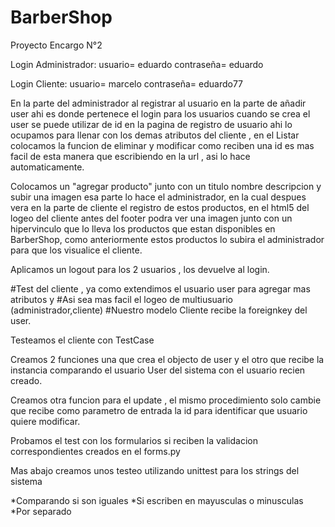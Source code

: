# BarberShop
Proyecto Encargo N°2

Login Administrador:
usuario= eduardo 
contraseña= eduardo

Login Cliente:
usuario= marcelo
contraseña= eduardo77

En la parte del administrador al registrar al usuario en la parte de añadir user ahi es donde pertenece el login para los usuarios cuando se crea el user se puede utilizar de id en la pagina de registro de usuario ahi lo ocupamos para llenar con los demas atributos del cliente , en el Listar colocamos la funcion de eliminar y modificar como reciben una id es mas facil de esta manera que escribiendo en la url , asi lo hace automaticamente.

Colocamos un "agregar producto" junto con un titulo nombre descripcion y subir una imagen esa parte lo hace el administrador, en la cual despues vera en la parte de cliente el registro de estos productos, en el html5 del logeo del cliente antes del footer podra ver una imagen junto con un hipervinculo que lo lleva los productos que estan disponibles en BarberShop, como anteriormente estos productos lo subira el administrador para que los visualice el cliente.

Aplicamos un logout para los 2 usuarios , los devuelve al login.

#Test del cliente , ya como extendimos el usuario user para agregar mas atributos y
#Asi sea mas facil el logeo de multiusuario (administrador,cliente) 
#Nuestro modelo Cliente recibe la foreignkey del user.

Testeamos el cliente con TestCase

Creamos 2 funciones una que crea el objecto de user y el otro que recibe la instancia comparando el usuario User del sistema con el usuario recien creado.

Creamos otra funcion para el update , el mismo procedimiento solo cambie que recibe como parametro de entrada la id para identificar que usuario quiere modificar.

Probamos el test con los formularios si reciben la validacion correspondientes creados en el forms.py 

Mas abajo creamos unos testeo utilizando unittest para los strings del sistema

*Comparando si son iguales
*Si escriben en mayusculas o minusculas
*Por separado
